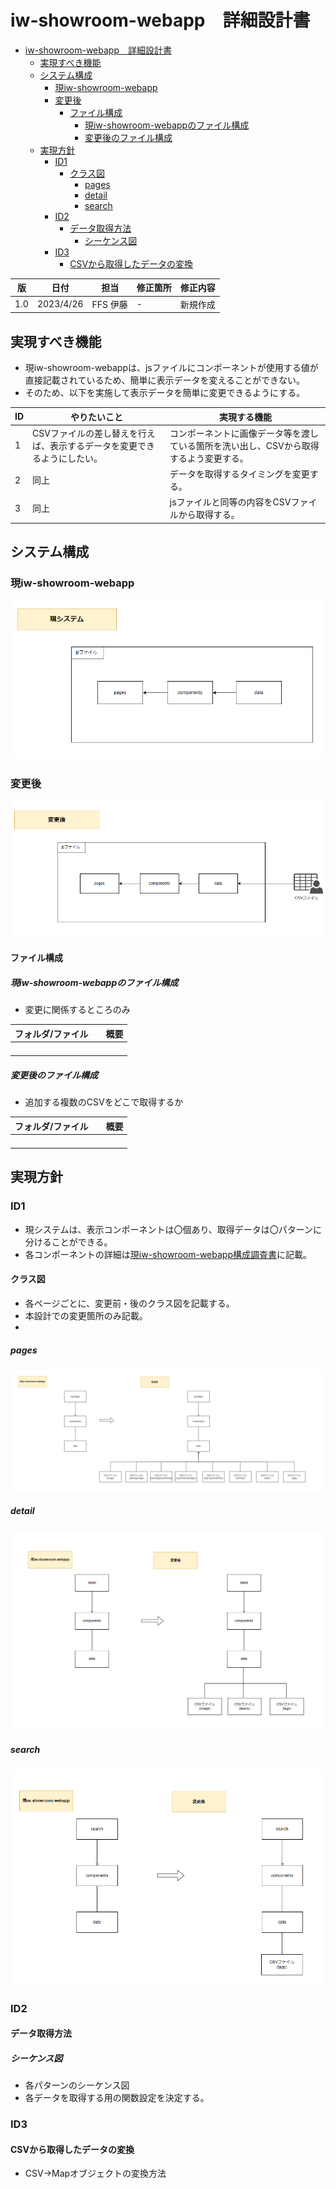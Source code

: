 # iw-showroom-webapp　詳細設計書

- [iw-showroom-webapp　詳細設計書](#iw-showroom-webapp詳細設計書)
  - [実現すべき機能](#実現すべき機能)
  - [システム構成](#システム構成)
    - [現iw-showroom-webapp](#現iw-showroom-webapp)
    - [変更後](#変更後)
      - [ファイル構成](#ファイル構成)
        - [現iw-showroom-webappのファイル構成](#現iw-showroom-webappのファイル構成)
        - [変更後のファイル構成](#変更後のファイル構成)
  - [実現方針](#実現方針)
    - [ID1](#id1)
      - [クラス図](#クラス図)
        - [pages](#pages)
        - [detail](#detail)
        - [search](#search)
    - [ID2](#id2)
      - [データ取得方法](#データ取得方法)
        - [シーケンス図](#シーケンス図)
    - [ID3](#id3)
      - [CSVから取得したデータの変換](#csvから取得したデータの変換)

| 版  | 日付         | 担当     | 修正箇所 | 修正内容 |
|----|------------|--------|------|------|
| 1.0 | 2023/4/26 | FFS 伊藤 | -    | 新規作成 |

## 実現すべき機能

* 現iw-showroom-webappは、jsファイルにコンポーネントが使用する値が直接記載されているため、簡単に表示データを変えることができない。
* そのため、以下を実施して表示データを簡単に変更できるようにする。

| ID | やりたいこと          | 実現する機能                           |
|---|------------------------|----------------------------------------|
| 1 | CSVファイルの差し替えを行えば、表示するデータを変更できるようにしたい。 | コンポーネントに画像データ等を渡している箇所を洗い出し、CSVから取得するよう変更する。|
| 2 | 同上 | データを取得するタイミングを変更する。
| 3 | 同上 | jsファイルと同等の内容をCSVファイルから取得する。

## システム構成

### 現iw-showroom-webapp

![picture 1](images/14b26e386d74ec9e7b0e4af0b3575b24787231dcb6732acebbd216b7f9e2f871.png)  

### 変更後

![picture 2](images/2434919cf232fbd5c95406a5ffabe95e14f9f236fcce001bc4915206ad4c7614.png)  


#### ファイル構成

##### 現iw-showroom-webappのファイル構成

* 変更に関係するところのみ

| フォルダ/ファイル | | 概要 |
|-------------------|-|------|
| | | | |
| | | |
| | | | |
| | | |

##### 変更後のファイル構成

* 追加する複数のCSVをどこで取得するか

| フォルダ/ファイル | | 概要 |
|-------------------|-|------|
| | | | |
| | | |
| | | | |
| | | |

## 実現方針

### ID1

* 現システムは、表示コンポーネントは〇個あり、取得データは〇パターンに分けることができる。
* 各コンポーネントの詳細は[現iw-showroom-webapp構成調査書](https://fujifilm0-my.sharepoint.com/:x:/r/personal/10023916_003_fujifilm_com/_layouts/15/Doc.aspx?sourcedoc=%7B32DE0FE6-B080-4226-A6B3-0A8182B2CF03%7D&file=%E6%97%A2%E5%AD%98%E3%81%AE%E6%A7%8B%E6%88%90%E8%AA%BF%E6%9F%BB.xlsx&action=default&mobileredirect=true)に記載。

#### クラス図

* 各ページごとに、変更前・後のクラス図を記載する。
* 本設計での変更箇所のみ記載。
* 
##### pages
![picture 6](images/c416195f330d681424193cd5a142a539b87f7945dcce9250bfd01a52bb95b2b6.png)  

##### detail
![picture 7](images/fdd735577f0a82ab5fedeec9fde0202485a34a7a7ef62bf54f770a87345025d5.png)  

##### search
![picture 8](images/b3ae50899b562a83584e286c7dbf7fe8aa15e03efc7eb29943c9bd9dcbb2c26f.png)  

### ID2

#### データ取得方法

##### シーケンス図

* 各パターンのシーケンス図
* 各データを取得する用の関数設定を決定する。

### ID3

#### CSVから取得したデータの変換

* CSV→Mapオブジェクトの変換方法